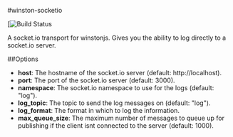 #winston-socketio

[![Build Status](https://travis-ci.org/jbass86/winston-socket.io.svg?branch=master)


A socket.io transport for winstonjs.  Gives you the ability to log directly to a socket.io server.

##Options

* __host__: The hostname of the socket.io server (default: http://localhost).
* __port__: The port of the socket.io server (default: 3000).
* __namespace__: The socket.io namespace to use for the logs (default: "log").
* __log_topic__: The topic to send the log messages on (default: "log").
* __log_format__: The format in which to log the information.
* __max_queue_size__: The maximum number of messages to queue up for publishing if the client isnt connected to the server (default: 1000).
